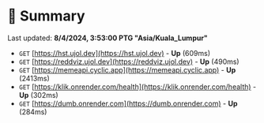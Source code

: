 # 📖 Summary
Last updated: **8/4/2024, 3:53:00 PTG "Asia/Kuala_Lumpur"**

- `GET` [https://hst.ujol.dev](https://hst.ujol.dev) - **Up** (609ms)
- `GET` [https://reddviz.ujol.dev](https://reddviz.ujol.dev) - **Up** (490ms)
- `GET` [https://memeapi.cyclic.app](https://memeapi.cyclic.app) - **Up** (2413ms)
- `GET` [https://klik.onrender.com/health](https://klik.onrender.com/health) - **Up** (302ms)
- `GET` [https://dumb.onrender.com](https://dumb.onrender.com) - **Up** (284ms)
